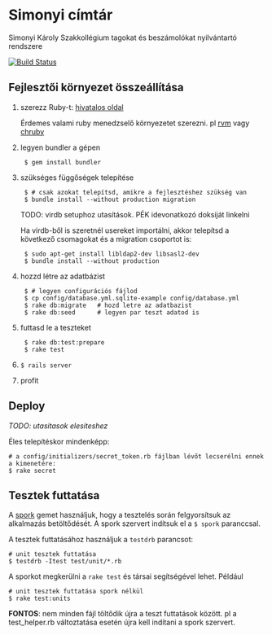 Simonyi címtár
==============

Simonyi Károly Szakkollégium tagokat és beszámolókat nyilvántartó rendszere

[![Build Status](https://travis-ci.org/kir-dev/simonyi-cimtar.png?branch=master)](https://travis-ci.org/kir-dev/simonyi-cimtar)

Fejlesztői környezet összeállítása
----------------------------------

1. szerezz Ruby-t: [hivatalos oldal](http://www.ruby-lang.org/en/)

    Érdemes valami ruby menedzselő környezetet szerezni.
    pl [rvm](https://rvm.io/) vagy [chruby](https://github.com/postmodern/chruby)

2. legyen bundler a gépen
        
        $ gem install bundler

3. szükséges függőségek telepítése

        $ # csak azokat telepítsd, amikre a fejlesztéshez szükség van
        $ bundle install --without production migration

    TODO: virdb setuphoz utasítások. PÉK idevonatkozó doksiját linkelni

    Ha virdb-ből is szeretnél usereket importálni, akkor telepítsd a
    következő csomagokat és a migration csoportot is:

        $ sudo apt-get install libldap2-dev libsasl2-dev
        $ bundle install --without production
        

4. hozzd létre az adatbázist

        $ # legyen configurációs fájlod
        $ cp config/database.yml.sqlite-example config/database.yml
        $ rake db:migrate   # hozd letre az adatbazist
        $ rake db:seed      # legyen par teszt adatod is

5. futtasd le a teszteket
    
        $ rake db:test:prepare
        $ rake test

6. `$ rails server`

7. profit

Deploy
------

_TODO: utasitasok elesiteshez_

Éles telepítéskor mindenképp:

    # a config/initializers/secret_token.rb fájlban lévőt lecserélni ennek a kimenetére:
    $ rake secret


Tesztek futtatása
-----------------

A [spork](https://github.com/sporkrb/spork) gemet használjuk,
hogy a tesztelés során felgyorsítsuk az alkalmazás betöltődését.
A spork szervert indítsuk el a `$ spork` paranccsal.

A tesztek futtatásához használjuk a `testdrb` parancsot:

    # unit tesztek futtatása
    $ testdrb -Itest test/unit/*.rb

A sporkot megkerülni a `rake test` és társai segítségével lehet. Például

    # unit tesztek futtatása spork nélkül
    $ rake test:units

**FONTOS**: nem minden fájl töltődik újra a teszt futtatások között.
pl a test_helper.rb változtatása esetén újra kell indítani a spork szervert.

